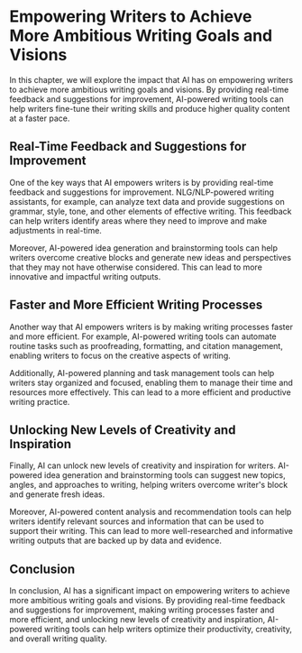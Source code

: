 Empowering Writers to Achieve More Ambitious Writing Goals and Visions
=======================================================================================================================

In this chapter, we will explore the impact that AI has on empowering writers to achieve more ambitious writing goals and visions. By providing real-time feedback and suggestions for improvement, AI-powered writing tools can help writers fine-tune their writing skills and produce higher quality content at a faster pace.

Real-Time Feedback and Suggestions for Improvement
--------------------------------------------------

One of the key ways that AI empowers writers is by providing real-time feedback and suggestions for improvement. NLG/NLP-powered writing assistants, for example, can analyze text data and provide suggestions on grammar, style, tone, and other elements of effective writing. This feedback can help writers identify areas where they need to improve and make adjustments in real-time.

Moreover, AI-powered idea generation and brainstorming tools can help writers overcome creative blocks and generate new ideas and perspectives that they may not have otherwise considered. This can lead to more innovative and impactful writing outputs.

Faster and More Efficient Writing Processes
-------------------------------------------

Another way that AI empowers writers is by making writing processes faster and more efficient. For example, AI-powered writing tools can automate routine tasks such as proofreading, formatting, and citation management, enabling writers to focus on the creative aspects of writing.

Additionally, AI-powered planning and task management tools can help writers stay organized and focused, enabling them to manage their time and resources more effectively. This can lead to a more efficient and productive writing practice.

Unlocking New Levels of Creativity and Inspiration
--------------------------------------------------

Finally, AI can unlock new levels of creativity and inspiration for writers. AI-powered idea generation and brainstorming tools can suggest new topics, angles, and approaches to writing, helping writers overcome writer's block and generate fresh ideas.

Moreover, AI-powered content analysis and recommendation tools can help writers identify relevant sources and information that can be used to support their writing. This can lead to more well-researched and informative writing outputs that are backed up by data and evidence.

Conclusion
----------

In conclusion, AI has a significant impact on empowering writers to achieve more ambitious writing goals and visions. By providing real-time feedback and suggestions for improvement, making writing processes faster and more efficient, and unlocking new levels of creativity and inspiration, AI-powered writing tools can help writers optimize their productivity, creativity, and overall writing quality.

